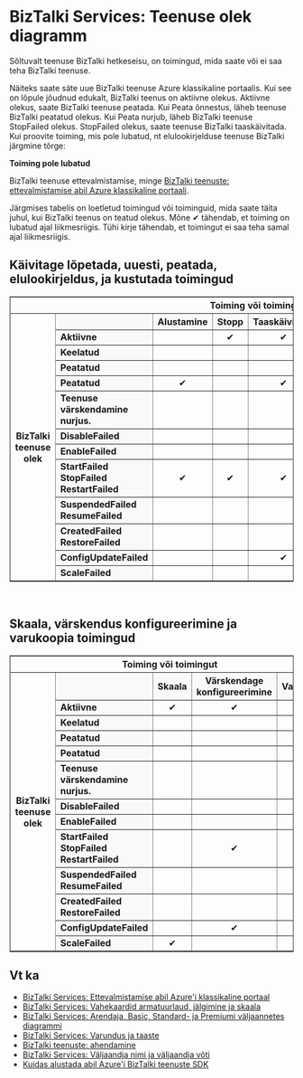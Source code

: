 <properties 
    pageTitle="Tööülesannete eri riikide või olekud BizTalki teenuste lubatud | Microsoft Azure'i" 
    description="Toimingud/toimingute lubatud erinevate MABS olek: peatamine, käivitamine, taaskäivitage, peatada, jätkata, kustutamine, mastaapimiseks, konfigureerimine ja varundamise häälestamine" 
    services="biztalk-services" 
    documentationCenter="" 
    authors="MandiOhlinger" 
    manager="erikre" 
    editor=""/>

<tags 
    ms.service="biztalk-services" 
    ms.workload="integration" 
    ms.tgt_pltfrm="na" 
    ms.devlang="na" 
    ms.topic="article" 
    ms.date="08/15/2016" 
    ms.author="mandia"/>



# <a name="biztalk-services-service-state-chart"></a>BizTalki Services: Teenuse olek diagramm
Sõltuvalt teenuse BizTalki hetkeseisu, on toimingud, mida saate või ei saa teha BizTalki teenuse.

Näiteks saate säte uue BizTalki teenuse Azure klassikaline portaalis. Kui see on lõpule jõudnud edukalt, BizTalki teenus on aktiivne olekus. Aktiivne olekus, saate BizTalki teenuse peatada. Kui Peata õnnestus, läheb teenuse BizTalki peatatud olekus. Kui Peata nurjub, läheb BizTalki teenuse StopFailed olekus. StopFailed olekus, saate teenuse BizTalki taaskäivitada. Kui proovite toiming, mis pole lubatud, nt elulookirjelduse teenuse BizTalki järgmine tõrge:

**Toiming pole lubatud**

BizTalki teenuse ettevalmistamise, minge [BizTalki teenuste: ettevalmistamise abil Azure klassikaline portaali](http://go.microsoft.com/fwlink/p/?LinkID=302280).

Järgmises tabelis on loetletud toimingud või toiminguid, mida saate täita juhul, kui BizTalki teenus on teatud olekus. Mõne ✔ tähendab, et toiming on lubatud ajal liikmesriigis. Tühi kirje tähendab, et toimingut ei saa teha samal ajal liikmesriigis.

## <a name="start-stop-restart-suspend-resume-and-delete-operations"></a>Käivitage lõpetada, uuesti, peatada, elulookirjeldus, ja kustutada toimingud
<table border="1">
<tr>
        <th colspan="15">Toiming või toimingut</th>
</tr>

<tr>
        <th rowspan="18">BizTalki teenuse olek</th>
</tr>
<tr bgcolor="FAF9F9">
        <th> </th>
        <th>Alustamine</th>
        <th>Stopp</th>
        <th>Taaskäivitage</th>
        <th>Peatada</th>
        <th>Elulookirjeldus</th>
        <th>Kustutamine</th>
</tr>
<tr>
<td bgcolor="FAF9F9"><b>Aktiivne</b></td>
<td> </td>
<td><center>✔</center></td>
<td><center>✔</center></td>
<td><center>✔</center></td>
<td> </td>
<td><center>✔</center></td>
</tr>
<tr>
<td bgcolor="FAF9F9"><b>Keelatud</b></td>
<td> </td>
<td> </td>
<td> </td>
<td> </td>
<td> </td>
<td><center>✔</center></td>
</tr>
<tr>
<td bgcolor="FAF9F9"><b>Peatatud</b></td>
<td> </td>
<td> </td>
<td> </td>
<td> </td>
<td><center>✔</center></td>
<td><center>✔</center></td>
</tr>
<tr>
<td bgcolor="FAF9F9"><b>Peatatud</b></td>
<td><center>✔</center></td>
<td> </td>
<td><center>✔</center></td>
<td> </td>
<td> </td>
<td><center>✔</center></td>
</tr>
<tr>
<td bgcolor="FAF9F9"><b>Teenuse värskendamine nurjus.</b></td>
<td> </td>
<td> </td>
<td> </td>
<td> </td>
<td> </td>
<td><center>✔</center></td>
</tr>
<tr>
<td bgcolor="FAF9F9"><b>DisableFailed</b></td>
<td> </td>
<td> </td>
<td> </td>
<td> </td>
<td> </td>
<td><center>✔</center></td>
</tr>
<tr>
<td bgcolor="FAF9F9"><b>EnableFailed</b></td>
<td> </td>
<td> </td>
<td> </td>
<td> </td>
<td> </td>
<td><center>✔</center></td>
</tr>
<tr>
<td bgcolor="FAF9F9"><b>StartFailed<br/>
StopFailed<br/>
RestartFailed</b></td>
<td><center>✔</center></td>
<td><center>✔</center></td>
<td><center>✔</center></td>
<td> </td>
<td> </td>
<td><center>✔</center></td>
</tr>
<tr>
<td bgcolor="FAF9F9"><b>SuspendedFailed<br/>
ResumeFailed</b></td>
<td> </td>
<td> </td>
<td> </td>
<td><center>✔</center></td>
<td><center>✔</center></td>
<td><center>✔</center></td>
</tr>
<tr>
<td bgcolor="FAF9F9"><b>CreatedFailed<br/>
RestoreFailed<br/></b></td>
<td> </td>
<td> </td>
<td> </td>
<td> </td>
<td> </td>
<td><center>✔</center></td>
</tr>
<tr>
<td bgcolor="FAF9F9"><b>ConfigUpdateFailed</b></td>
<td> </td>
<td> </td>
<td><center>✔</center></td>
<td> </td>
<td> </td>
<td><center>✔</center></td>
</tr>
<tr>
<td bgcolor="FAF9F9"><b>ScaleFailed</b></td>
<td> </td>
<td> </td>
<td> </td>
<td> </td>
<td> </td>
<td><center>✔</center></td>
</tr>
</table>
<br/>

## <a name="scale-update-configuration-and-backup-operations"></a>Skaala, värskendus konfigureerimine ja varukoopia toimingud
<table border="1">
<tr>
        <th colspan="15">Toiming või toimingut</th>
</tr>

<tr>
        <th rowspan="18">BizTalki teenuse olek</th>
</tr>
<tr bgcolor="FAF9F9">
        <th> </th>
        <th>Skaala</th>
        <th>Värskendage konfigureerimine</th>
        <th>Varundus</th>
</tr>
<tr>
<td bgcolor="FAF9F9"><b>Aktiivne</b></td>
<td><center>✔</center></td>
<td><center>✔</center></td>
<td><center>✔</center></td>
</tr>
<tr>
<td bgcolor="FAF9F9"><b>Keelatud</b></td>
<td> </td>
<td> </td>
<td> </td>
</tr>
<tr>
<td bgcolor="FAF9F9"><b>Peatatud</b></td>
<td> </td>
<td> </td>
<td><center>✔</center></td>
</tr>
<tr>
<td bgcolor="FAF9F9"><b>Peatatud</b></td>
<td> </td>
<td> </td>
<td><center>✔</center></td>
</tr>
<tr>
<td bgcolor="FAF9F9"><b>Teenuse värskendamine nurjus.</b></td>
<td> </td>
<td> </td>
<td> </td>
</tr>
<tr>
<td bgcolor="FAF9F9"><b>DisableFailed</b></td>
<td> </td>
<td> </td>
<td> </td>
</tr>
<tr>
<td bgcolor="FAF9F9"><b>EnableFailed</b></td>
<td> </td>
<td> </td>
<td> </td>
</tr>
<tr>
<td bgcolor="FAF9F9"><b>StartFailed<br/>
StopFailed<br/>
RestartFailed</b></td>
<td> </td>
<td><center>✔</center></td>
<td> </td>
</tr>
<tr>
<td bgcolor="FAF9F9"><b>SuspendedFailed<br/>
ResumeFailed</b></td>
<td> </td>
<td> </td>
<td> </td>
</tr>
<tr>
<td bgcolor="FAF9F9"><b>CreatedFailed<br/>
RestoreFailed<br/></b></td>
<td> </td>
<td> </td>
<td> </td>
</tr>
<tr>
<td bgcolor="FAF9F9"><b>ConfigUpdateFailed</b></td>
<td> </td>
<td><center>✔</center></td>
<td> </td>
</tr>
<tr>
<td bgcolor="FAF9F9"><b>ScaleFailed</b></td>
<td><center>✔</center></td>
<td> </td>
<td> </td>
</tr>
</table>

## <a name="see-also"></a>Vt ka
- [BizTalki Services: Ettevalmistamise abil Azure'i klassikaline portaal](http://go.microsoft.com/fwlink/p/?LinkID=302280)<br/>
- [BizTalki Services: Vahekaardid armatuurlaud, jälgimine ja skaala](http://go.microsoft.com/fwlink/p/?LinkID=302281)<br/>
- [BizTalki Services: Arendaja, Basic, Standard- ja Premiumi väljaannetes diagrammi](http://go.microsoft.com/fwlink/p/?LinkID=302279)<br/>
- [BizTalki Services: Varundus ja taaste](http://go.microsoft.com/fwlink/p/?LinkID=329873)<br/>
- [BizTalki teenuste: ahendamine](http://go.microsoft.com/fwlink/p/?LinkID=302282)<br/>
- [BizTalki Services: Väljaandja nimi ja väljaandja võti](http://go.microsoft.com/fwlink/p/?LinkID=303941)<br/>
- [Kuidas alustada abil Azure'i BizTalki teenuste SDK](http://go.microsoft.com/fwlink/p/?LinkID=302335)


 
